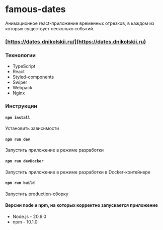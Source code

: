 # famous-dates
Анимационное react-приложение временных отрезков, в каждом из которых существует несколько событий. 

### [https://dates.dnikolskii.ru/](https://dates.dnikolskii.ru)

### Технологии
- TypeScript
- React
- Styled-components
- Swiper
- Webpack
- Nginx

### Инструкции
#### `npm install` 
Установить зависимости
#### `npm run dev`
Запустить приложение в режиме разработки
#### `npm run devDocker`
Запустить приложение в режиме разработки в Docker-контейнере
#### `npm run build`
Запустить production-сборку

#### Версии node и npm, на которых корректно запускается приложение
- Node.js - 20.9.0 
- npm - 10.1.0
